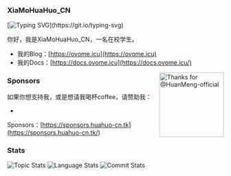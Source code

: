 ### XiaMoHuaHuo_CN

[![Typing SVG](https://readme-typing-svg.herokuapp.com?font=Poppins&pause=1000&color=55CAF7&background=54DCFF00&center=%E7%9C%9F&vCenter=%E7%9C%9F&repeat=%E7%9C%9F&width=435&lines=Keep+doing%2C+keep+loving%E2%9D%A4.)](https://git.io/typing-svg)

你好，我是XiaMoHuaHuo_CN，一名在校学生。

- 我的Blog：[https://ovome.icu](https://ovome.icu)
- 我的Docs：[https://docs.ovome.icu](https://docs.ovome.icu/)

<div>
  <img title="Thanks for @HuanMeng-official" align=right width="150px" src="https://pan.ovome.icu/f/B4Cz/%E8%BF%99%E4%B8%8D%E7%A7%91%E5%AD%A6.png">
</div>

### Sponsors

如果你想支持我，或是想请我喝杯coffee，请赞助我：

-
 Sponsors：[https://sponsors.huahuo-cn.tk](https://sponsors.huahuo-cn.tk/)

### Stats

![Topic Stats](https://github-readme-stats.vercel.app/api?username=XiaMoHuaHuo-CN&show_icons=true&locale=cn&hide_border=true&theme=tokyonight&bg_color=white)
![Language Stats](https://github-readme-stats.vercel.app/api/top-langs/?username=XiaMoHuaHuo-CN&layout=compact&locale=cn&hide_border=true&theme=tokyonight&bg_color=white)
![Commit Stats](https://github-readme-activity-graph.vercel.app/graph?username=XiaMoHuaHuo-CN&theme=react-dark&bg_color=white&point=66ccff)
